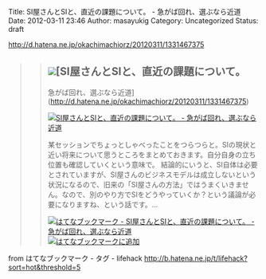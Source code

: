 Title: SI屋さんとSIと、直近の課題について。 - 急がば回れ、選ぶなら近道
Date: 2012-03-11 23:46
Author: masayukig
Category: Uncategorized
Status: draft

<http://d.hatena.ne.jp/okachimachiorz/20120311/1331467375>  
  
  

> > ![](http://cdn-ak.favicon.st-hatena.com/?url=http%3A%2F%2Fd.hatena.ne.jp%2Fokachimachiorz%2F)[SI屋さんとSIと、直近の課題について。
> > -
> > 急がば回れ、選ぶなら近道](http://d.hatena.ne.jp/okachimachiorz/20120311/1331467375)
> >
> > [![SI屋さんとSIと、直近の課題について。 -
> > 急がば回れ、選ぶなら近道](http://cdn-ak.b.st-hatena.com/entryimage/84877241-1331468895.jpg "SI屋さんとSIと、直近の課題について。 - 急がば回れ、選ぶなら近道")](http://d.hatena.ne.jp/okachimachiorz/20120311/1331467375)
> >
> > 某セッションでちょっとしゃべったことをつらつらと。SIの現状と近い将来について思うところをまとめておきます。自分自身の立ち位置も確認していくという意味で。
> > 結論的にいうと、SI自体は必要とされていますが、SI屋さんのビジネスモデルは成立しないという状況になるので、旧来の「SI屋さんの方法」ではうまくいきません。なので、別のやり方でSIをどうやっていくか？という議論が必要になりますね、という話です。...
> >
> > [![はてなブックマーク - SI屋さんとSIと、直近の課題について。 -
> > 急がば回れ、選ぶなら近道](http://b.hatena.ne.jp/entry/image/http://d.hatena.ne.jp/okachimachiorz/20120311/1331467375 "はてなブックマーク - SI屋さんとSIと、直近の課題について。 - 急がば回れ、選ぶなら近道")](http://b.hatena.ne.jp/entry/http://d.hatena.ne.jp/okachimachiorz/20120311/1331467375)
> > [![はてなブックマークに追加](http://b.hatena.ne.jp/images/append.gif "はてなブックマークに追加")](http://b.hatena.ne.jp/append?http://d.hatena.ne.jp/okachimachiorz/20120311/1331467375)

  
  
from はてなブックマーク - タグ - lifehack
<http://b.hatena.ne.jp/t/lifehack?sort=hot&threshold=5>
